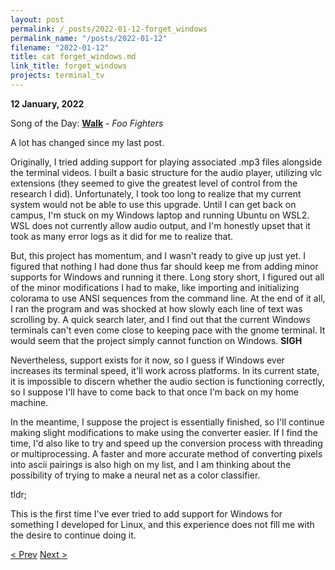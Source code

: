 ```yaml
---
layout: post
permalink: /_posts/2022-01-12-forget_windows
permalink_name: "/posts/2022-01-12"
filename: "2022-01-12"
title: cat forget_windows.md
link_title: forget_windows
projects: terminal_tv
---
```

**12 January, 2022**

Song of the Day: [**Walk**](https://youtu.be/4PkcfQtibmU) - *Foo Fighters*

A lot has changed since my last post.

Originally, I tried adding support for playing associated .mp3 files alongside the terminal videos. I built a basic structure for the audio player, utilizing vlc extensions (they seemed to give the greatest level of control from the research I did). Unfortunately, I took too long to realize that my current system would not be able to use this upgrade. Until I can get back on campus, I'm stuck on my Windows laptop and running Ubuntu on WSL2. WSL does not currently allow audio output, and I'm honestly upset that it took as many error logs as it did for me to realize that.

But, this project has momentum, and I wasn't ready to give up just yet. I figured that nothing I had done thus far should keep me from adding minor supports for Windows and running it there. Long story short, I figured out all of the minor modifications I had to make, like importing and initializing colorama to use ANSI sequences from the command line. At the end of it all, I ran the program and was shocked at how slowly each line of text was scrolling by. A quick search later, and I find out that the current Windows terminals can't even come close to keeping pace with the gnome terminal. It would seem that the project simply cannot function on Windows. **SIGH**

Nevertheless, support exists for it now, so I guess if Windows ever increases its terminal speed, it'll work across platforms. In its current state, it is impossible to discern whether the audio section is functioning correctly, so I suppose I'll have to come back to that once I'm back on my home machine.

In the meantime, I suppose the project is essentially finished, so I'll continue making slight modifications to make using the converter easier. If I find the time, I'd also like to try and speed up the conversion process with threading or multiprocessing. A faster and more accurate method of converting pixels into ascii pairings is also high on my list, and I am thinking about the possibility of trying to make a neural net as a color classifier.

tldr;

This is the first time I've ever tried to add support for Windows for something I developed for Linux, and this experience does not fill me with the desire to continue doing it.

[< Prev](/_posts/2022-01-10-i_am_never_making_buttons_again)    [Next >](/all_caught_up)

